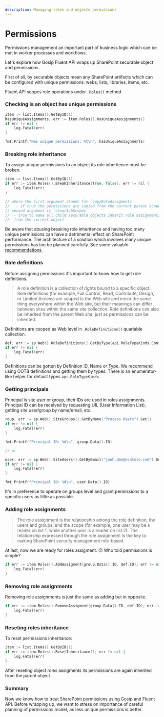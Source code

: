 ```yaml
---
description: Managing roles and objects permissions
---
```


# Permissions

Permissions management an important part of business logic which can be met in worker processes and workflows.

Let's explore how Gosip Fluent API wraps up SharePoint securable object and permissions.

First of all, by securable objects mean any SharePoint artifacts which can be configured with unique permissions: webs, lists, libraries, items, etc.

Fluent API scopes role operations under `.Roles()` method.

### Checking is an object has unique permissions

```go
item := list.Items().GetByID(1)
hasUniqueAssignments, err := item.Roles().HasUniqueAssignments()
if err != nil {
	log.Fatal(err)
}

fmt.Printf("Has unique permissions: %t\n", hasUniqueAssignments)
```

### Breaking role inheritance

To assign unique permissions to an object its role inheritence must be broken.

```go
item := list.Items().GetByID(1)
if err := item.Roles().BreakInheritance(true, false); err != nil {
	log.Fatal(err)
}

// where the first argument stands for `copyRoleAssigments`
//   - if true the permissions are copied from the current parent scope
// second argument is `clearSubScopes`
//  - true to make all child securable objects inherit role assignments 
//  from the current object
```

Be aware that abusing breaking role inheritence and having too many unique permissions can have a detrimental effect on SharePoint performance. The architecture of a solution which involves many unique permissions has too be planned carefully. See some valuable [recommendations](https://docs.microsoft.com/en-us/sharepoint/sites/best-practices-for-using-fine-grained-permissions-in-sharepoint-server).

### Role definitions

Before assigning permissions it's important to know how to get role definitions.

> A role definition is a collection of rights bound to a specific object. Role definitions \(for example, Full Control, Read, Contribute, Design, or Limited Access\) are scoped to the Web site and mean the same thing everywhere within the Web site, but their meanings can differ between sites within the same site collection. Role definitions can also be inherited from the parent Web site, just as permissions can be inherited.

Definitions are csoped as Web level in `.RoleDefinitions()` quariable collection.

```go
def, err := sp.Web().RoleDefinitions().GetByType(api.RoleTypeKinds.Contributor)
if err != nil {
	log.Fatal(err)
}
```

Definitions can be gotten by Definition ID, Name or Type. We recommend using OOTB definitions and getting them by types. There is an enumerator-like helper for default types `api.RoleTypeKinds`.

### Getting principals

Principal is site user or group, their IDs are used in roles assignments. Principal ID can be received by requesting UIL \(User Information List\), getting site user/group by name/email, etc.

```go
roup, err := sp.Web().SiteGroups().GetByName("Process Users").Get()
if err != nil {
	log.Fatal(err)
}

fmt.Printf("Principal ID: %d\n", group.Data().ID)

// or

user, err := sp.Web().SiteUsers().GetByEmail("jonh.doe@contoso.com").Get()
if err != nil {
	log.Fatal(err)
}

fmt.Printf("Principal ID: %d\n", user.Data().ID)
```

It's in preference to operate on groups level and grant permissions to a specific users as little as possible.

### Adding role assignments

> The role assignment is the relationship among the role definition, the users and groups, and the scope \(for example, one user may be a reader on list 1, while another user is a reader on list 2\). The relationship expressed through the role assignment is the key to making SharePoint  security management role-based.

At last, now we are ready for roles assigment. 😜 Who told permissions is simple?

```go
if err := item.Roles().AddAssigment(group.Data().ID, def.ID); err != nil {
	log.Fatal(err)
}
```

### Removing role assignments

Removing role assignments is just the same as adding but in opposite. 

```go
if err := item.Roles().RemoveAssigment(group.Data().ID, def.ID); err != nil {
	log.Fatal(err)
}
```

### Reseting roles inheritance

 To reset permissions inheritance:

```go
item := list.Items().GetByID(1)
if err := item.Roles().ResetInheritance(); err != nil {
	log.Fatal(err)
}
```

After reseting object roles assigments its permissions are again inherited from the parent object.

### Summary

Now we know how to treat SharePoint permissions using Gosip and Fluent API. Before wrapping up, we want to stress on importance of careful planning of permissions model, as less unique permissions is better.

